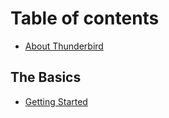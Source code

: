 # Table of contents

* [About Thunderbird](README.md)

## The Basics

* [Getting Started](the-basics/untitled.md)

